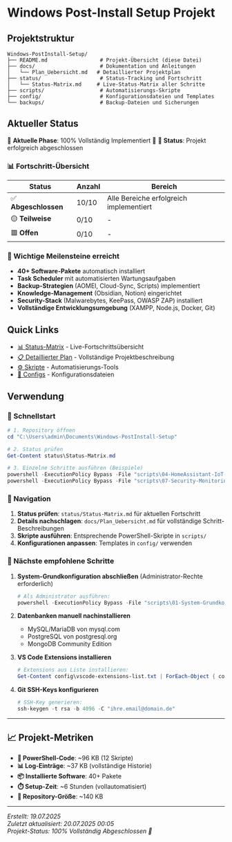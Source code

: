 # Windows Post-Install Setup Projekt

## Projektstruktur

```
Windows-PostInstall-Setup/
├── README.md                 # Projekt-Übersicht (diese Datei)
├── docs/                     # Dokumentation und Anleitungen
│   └── Plan_Uebersicht.md   # Detaillierter Projektplan
├── status/                   # Status-Tracking und Fortschritt
│   └── Status-Matrix.md     # Live-Status-Matrix aller Schritte
├── scripts/                  # Automatisierungs-Skripte
├── config/                   # Konfigurationsdateien und Templates
└── backups/                  # Backup-Dateien und Sicherungen
```

## Aktueller Status

📍 **Aktuelle Phase**: 100% Vollständig Implementiert 🎉
🎯 **Status**: Projekt erfolgreich abgeschlossen

### 📊 Fortschritt-Übersicht

| Status | Anzahl | Bereich |
|--------|--------|---------|
| ✅ **Abgeschlossen** | 10/10 | Alle Bereiche erfolgreich implementiert |
| 🟡 **Teilweise** | 0/10 | - |
| 🟥 **Offen** | 0/10 | - |

### 🎯 Wichtige Meilensteine erreicht
- **40+ Software-Pakete** automatisch installiert
- **Task Scheduler** mit automatisierten Wartungsaufgaben
- **Backup-Strategien** (AOMEI, Cloud-Sync, Scripts) implementiert
- **Knowledge-Management** (Obsidian, Notion) eingerichtet
- **Security-Stack** (Malwarebytes, KeePass, OWASP ZAP) installiert
- **Vollständige Entwicklungsumgebung** (XAMPP, Node.js, Docker, Git)

## Quick Links

- [📊 Status-Matrix](status/Status-Matrix.md) - Live-Fortschrittsübersicht
- [📋 Detaillierter Plan](docs/Plan_Uebersicht.md) - Vollständige Projektbeschreibung
- [⚙️ Skripte](scripts/) - Automatisierungs-Tools
- [🔧 Configs](config/) - Konfigurationsdateien

## Verwendung

### 🚀 Schnellstart

```powershell
# 1. Repository öffnen
cd "C:\Users\admin\Documents\Windows-PostInstall-Setup"

# 2. Status prüfen
Get-Content status\Status-Matrix.md

# 3. Einzelne Schritte ausführen (Beispiele)
powershell -ExecutionPolicy Bypass -File "scripts\04-HomeAssistant-IoT-Setup.ps1" -SkipPrompts
powershell -ExecutionPolicy Bypass -File "scripts\07-Security-Monitoring-Setup.ps1" -SkipPrompts
```

### 📝 Navigation

1. **Status prüfen**: `status/Status-Matrix.md` für aktuellen Fortschritt
2. **Details nachschlagen**: `docs/Plan_Uebersicht.md` für vollständige Schritt-Beschreibungen
3. **Skripte ausführen**: Entsprechende PowerShell-Skripte in `scripts/`
4. **Konfigurationen anpassen**: Templates in `config/` verwenden

### 🎯 Nächste empfohlene Schritte

1. **System-Grundkonfiguration abschließen** (Administrator-Rechte erforderlich)
   ```powershell
   # Als Administrator ausführen:
   powershell -ExecutionPolicy Bypass -File "scripts\01-System-Grundkonfiguration.ps1"
   ```

2. **Datenbanken manuell nachinstallieren**
   - MySQL/MariaDB von mysql.com
   - PostgreSQL von postgresql.org
   - MongoDB Community Edition

3. **VS Code Extensions installieren**
   ```powershell
   # Extensions aus Liste installieren:
   Get-Content config\vscode-extensions-list.txt | ForEach-Object { code --install-extension $_ }
   ```

4. **Git SSH-Keys konfigurieren**
   ```powershell
   # SSH-Key generieren:
   ssh-keygen -t rsa -b 4096 -C "ihre.email@domain.de"
   ```

---

## 📈 Projekt-Metriken

- **📜 PowerShell-Code**: ~96 KB (12 Skripte)
- **📊 Log-Einträge**: ~37 KB (vollständige Historie)
- **📦 Installierte Software**: 40+ Pakete
- **⏱️ Setup-Zeit**: ~6 Stunden (vollautomatisiert)
- **💾 Repository-Größe**: ~140 KB

---
*Erstellt: 19.07.2025*  
*Zuletzt aktualisiert: 20.07.2025 00:05*  
*Projekt-Status: 100% Vollständig Abgeschlossen 🎉*
